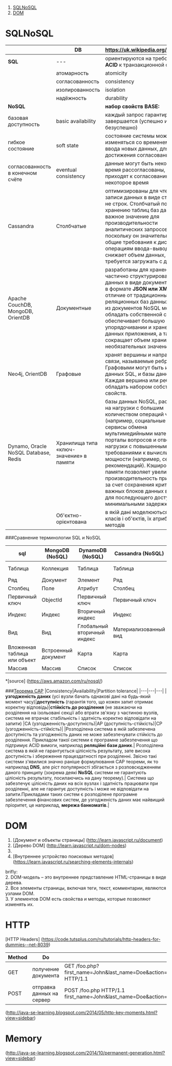 <!--ts-->
1. [SQLNoSQL](#SQLNoSQL)
2. [DOM](#dom)
<!--te-->

SQLNoSQL
===
| |DB|https://uk.wikipedia.org/wiki/NoSQL|
|---|---|---|
|__SQL__|---|ориентируются на требования __ACID__ к транзакционной системе:|
| |атомарность|atomicity |
| |согласованность |consistency |
| |изолированность|isolation|
| |надёжность|durability|
|__NoSQL__| |__набор свойств BASE:__| 
|базовая доступность|basic availability| каждый запрос гарантированно завершается (успешно или безуспешно)|
|гибкое состояние|soft state|состояние системы может изменяться со временем, даже без ввода новых данных, для достижения согласования данных|
 |согласованность в конечном счёте |eventual consistency|данные могут быть некоторое время рассогласованы, но приходят к согласованию через некоторое время|
 |Cassandra|Столбчатые|оптимизированы для чтения и записи данных в виде столбцов, а не строк. Столбчатый подход к хранению таблиц баз данных имеет важное значение для производительности аналитических запросов, поскольку он значительно снижает общие требования к дисковым операциям ввода-вывода и снижает объем данных, которые требуется загружать с диска.
 | Apache CouchDB, MongoDB, OrientDB|Документные| разработаны для хранения частично структурированных данных в виде документов, обычно в формате __JSON или XML__. В отличие от традиционных реляционных баз данных, каждый из документов NoSQL может обладать собственной схемой, что обеспечивает большую гибкость в упорядочивании и хранении данных приложения, а также сокращает объем хранилища для необязательных значений.|
|Neo4j, OrientDB|Графовые|хранят вершины и направленные связи, называемые ребрами. Графовыми могут быть и базы данных SQL, и базы данных NoSQL. Каждая вершина или ребро может обладать набором собственных свойств.|
|Dynamo,  Oracle NoSQL Database, Redis|Хранилища типа «ключ-значение» в памяти | базы данных NoSQL, рассчитанные на нагрузки с большим количеством операций чтения (например, социальные сети, игры, сервисы обмена мультимедийными материалами и порталы вопросов и ответов) или нагрузки с повышенными требованиями к вычислительной мощности (например, сервисы рекомендаций). Кэширование в памяти позволяет увеличить производительность приложений за счет сохранения критически важных блоков данных в памяти для последующего доступа к ним с минимальными задержками.|
| |Об'єктно-орієнтована|в якій дані моделюються у вигляді класів і об'єктів, їх атрибутів і методів|


###Сравнение терминологии SQL и NoSQL 

|sql|MongoDB (NoSQL)|DynamoDB (NoSQL)|Cassandra (NoSQL)|Couchbase (NoSQL)
|---|---|---|---|---|
Таблица|Коллекция|Таблица|Таблица|Корзина данных
Ряд|Документ|Элемент|Ряд|Документ
Столбец|Поле|Атрибут|Столбец|Поле
Первичный ключ|ObjectId|Первичный ключ|Первичный ключ|ID документа
Индекс|Индекс|Вторичный индекс|Индекс|Индекс
Вид|Вид|Глобальный вторичный индекс|Материализованный вид|Вид
Вложенная таблица или объект|Встроенный документ|Карта|Карта|Карта
Массив|Массив|Список|Список|Список|

*[source] (https://aws.amazon.com/ru/nosql/)

###[Теорема CAP](https://uk.wikipedia.org/wiki/%D0%A2%D0%B5%D0%BE%D1%80%D0%B5%D0%BC%D0%B0_CAP)
|Consistency|Availability|Partition tolerance|
|---|---|---|
|__узгодженість даних__ (усі вузли бачать однакові дані на будь-який момент часу)|__доступність__ (гарантія того, що кожен запит отримає коректну відповідь)|__стійкість до розділення__ (не зважаючи на розділення на ізольовані секції або втрати зв'язку з частиною вузлів, система не втрачає стабільність і здатність коректно відповідати на запити)
|CA (узгодженність-доступність)|AP (доступність-стійкість)|CP (узгодженність-стійкість)|
|Розподілена система в якій забезпечена доступність та узгодженість даних не може забезпечувати стійкість до розділення. Прикладом такої системи є програмне забезпечення що підтримує ACID вимоги, наприклад __реляційні бази даних__.| Розподілена система в якій не гарантується цілісність результату, зате висока доступність і збереження працездатності при розділенні. Звісно такі системи з'явилися значно раніше формулювання CAP теореми, як то наприклад __DNS__, але ріст популярності збігається з розповсюдженням даного принципу (зокрема деякі __NoSQL__ системи не гарантують цілісність результату, посилаючись на дану теорему).| Система що забезпечує цілісність даних на всіх вузлах і здатність працювати при розділенні, але не гарантує доступність і може не відповідати на запити.Прикладами таких систем є розподілене програмне забезпечення фінансових систем, де узгодженість даних має найвищий пріоритет, це наприклад, __мережа банкоматів__.|

DOM
===
1. [Документ и объекты страницы] (http://learn.javascript.ru/document)
1. [Дерево DOM] (http://learn.javascript.ru/dom-nodes)
1. 
1. [Внутреннее устройство поисковых методов] (https://learn.javascript.ru/searching-elements-internals)

brifly:  
2. DOM-модель – это внутреннее представление HTML-страницы в виде дерева.  
2. Все элементы страницы, включая теги, текст, комментарии, являются узлами DOM.  
3. У элементов DOM есть свойства и методы, которые позволяют изменять их.

HTTP
===
[HTTP Headers] (https://code.tutsplus.com/ru/tutorials/http-headers-for-dummies--net-8039)  

|Method|Do| |
|---|---|---|
|GET|получение документа|GET /foo.php?first_name=John&last_name=Doe&action=Submit HTTP/1.1|
|POST|отправка данных на сервер|POST /foo.php HTTP/1.1  first_name=John&last_name=Doe&action=Submit|
(http://java-se-learning.blogspot.com/2014/05/http-key-moments.html?view=sidebar)

Memory
===
(http://java-se-learning.blogspot.com/2014/10/permanent-generation.html?view=sidebar)



